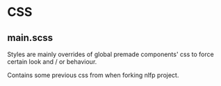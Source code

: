 # CSS

## main.scss

Styles are mainly overrides of global premade components' css to force certain look and / or behaviour.

Contains some previous css from when forking nlfp project.